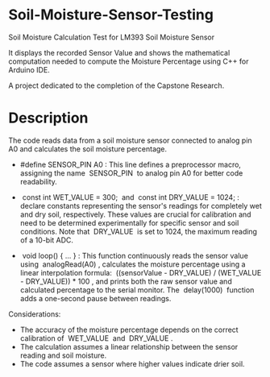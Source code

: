 # Soil-Moisture-Sensor-Testing

Soil Moisture Calculation Test for LM393 Soil Moisture Sensor 

It displays the recorded Sensor Value and shows the mathematical computation needed to compute the Moisture Percentage using C++ for Arduino IDE.

A project dedicated to the completion of the Capstone Research.

# Description 

The code reads data from a soil moisture sensor connected to analog pin A0 and calculates the soil moisture percentage.
 
- #define SENSOR_PIN A0 : This line defines a preprocessor macro, assigning the name  SENSOR_PIN  to analog pin A0 for better code readability.

-  const int WET_VALUE = 300;  and  const int DRY_VALUE = 1024; :  declare constants representing the sensor's readings for completely wet and dry soil, respectively.  These values are crucial for calibration and need to be determined experimentally for specific sensor and soil conditions.  Note that  DRY_VALUE  is set to 1024, the maximum reading of a 10-bit ADC.

-  void loop() { ... } : This function continuously reads the sensor value using  analogRead(A0) , calculates the moisture percentage using a linear interpolation formula:  ((sensorValue - DRY_VALUE) / (WET_VALUE - DRY_VALUE)) * 100 , and prints both the raw sensor value and calculated percentage to the serial monitor. The  delay(1000)  function adds a one-second pause between readings.
 
Considerations:
 
- The accuracy of the moisture percentage depends on the correct calibration of  WET_VALUE  and  DRY_VALUE .  
- The calculation assumes a linear relationship between the sensor reading and soil moisture. 
- The code assumes a sensor where higher values indicate drier soil. 
